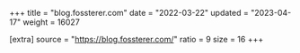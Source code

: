 +++
title = "blog.fossterer.com"
date = "2022-03-22"
updated = "2023-04-17"
weight = 16027

[extra]
source = "https://blog.fossterer.com/"
ratio = 9
size = 16
+++
